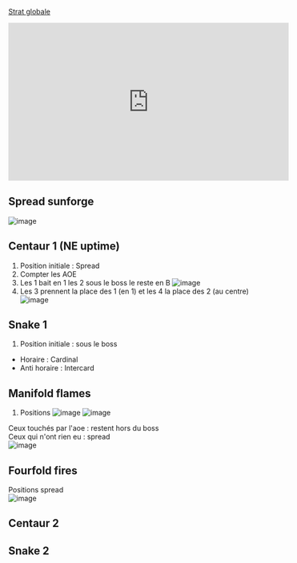 [Strat globale](https://www.youtube.com/watch?v=3uVG6KOqDX4)
<p align="center">
<iframe width="560" height="315" src="https://www.youtube.com/embed/3uVG6KOqDX4" title="YouTube video player" frameborder="0" allow="accelerometer; autoplay; clipboard-write; encrypted-media; gyroscope; picture-in-picture" allowfullscreen></iframe>
</p>

## Spread sunforge
![image](https://user-images.githubusercontent.com/106151129/193592778-644cc919-3788-421f-b9dd-4877bb03d544.png)

## Centaur 1 (NE uptime)
1. Position initiale : Spread
2. Compter les AOE
3. Les 1 bait en 1 les  2 sous le boss le reste en B
![image](https://user-images.githubusercontent.com/106151129/193593603-41e5023e-205c-4910-a6cc-27602ae200f2.png)
4. Les 3 prennent la place des 1 (en 1) et les 4 la place des 2 (au centre)
![image](https://user-images.githubusercontent.com/106151129/193593860-c37db48f-0620-4eba-94dc-5818edbb366d.png)

## Snake 1
1. Position initiale : sous le boss  
  - Horaire : Cardinal  
  - Anti horaire : Intercard  


## Manifold flames
1. Positions
![image](https://user-images.githubusercontent.com/106151129/193596317-47f5e2bc-3c14-45e4-a72a-243b019ac18d.png)
![image](https://user-images.githubusercontent.com/106151129/193597142-a7acb675-beef-43ed-9d95-bf26edd88918.png)

Ceux touchés par l'aoe : restent hors du boss  
Ceux qui n'ont rien eu : spread  
![image](https://user-images.githubusercontent.com/106151129/193596645-972c91e0-8ed7-4a4e-92e6-8c9568f4ea15.png)

## Fourfold fires
Positions spread  
![image](https://user-images.githubusercontent.com/106151129/193597930-aa30b4c3-d8eb-4b18-ba5d-594fffd3299f.png)

## Centaur 2

## Snake 2
